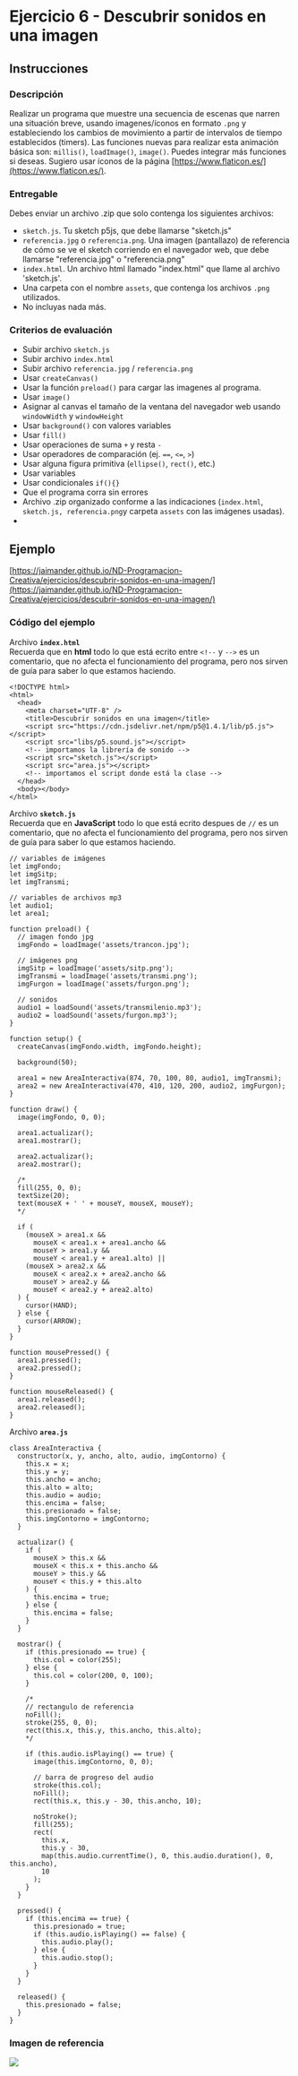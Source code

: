 # Ejercicio 6 - Descubrir sonidos en una imagen

## Instrucciones

### Descripción
Realizar un programa que muestre una secuencia de escenas que narren una situación breve, usando imagenes/íconos en formato `.png` y estableciendo los cambios de movimiento a partir de intervalos de tiempo establecidos (timers). Las funciones nuevas para realizar esta animación básica son: `millis()`, `loadImage()`, `image()`. Puedes integrar más funciones si deseas. Sugiero usar íconos de la página [https://www.flaticon.es/](https://www.flaticon.es/).

### Entregable
Debes enviar un archivo .zip que solo contenga los siguientes archivos:
- `sketch.js`. Tu sketch p5js, que debe llamarse "sketch.js" 
- `referencia.jpg` o `referencia.png`. Una imagen (pantallazo) de referencia de cómo se ve el sketch corriendo en el navegador web, que debe llamarse "referencia.jpg" o "referencia.png"
- `index.html`. Un archivo html llamado "index.html" que llame al archivo 'sketch.js'. 
- Una carpeta con el nombre `assets`, que contenga los archivos `.png` utilizados.
- No incluyas nada más.

### Criterios de evaluación
- Subir archivo `sketch.js`
- Subir archivo `index.html`
- Subir archivo `referencia.jpg` / `referencia.png`
- Usar `createCanvas()`
- Usar la función `preload()` para cargar las imagenes al programa.
- Usar `image()`
- Asignar al canvas el tamaño de la ventana del navegador web usando `windowWidth` y `windowHeight`
- Usar `background()` con valores variables
- Usar `fill()`
- Usar operaciones de suma `+` y resta `-`
- Usar operadores de comparación (ej. `==`, `<=`, `>`)
- Usar alguna figura primitiva (`ellipse()`, `rect()`, etc.)
- Usar variables
- Usar condicionales `if(){}`
- Que el programa corra sin errores
- Archivo .zip organizado conforme a las indicaciones (`index.html`, `sketch.js, referencia.png`y carpeta `assets` con las imágenes usadas).
- 
## Ejemplo
[https://jaimander.github.io/ND-Programacion-Creativa/ejercicios/descubrir-sonidos-en-una-imagen/](https://jaimander.github.io/ND-Programacion-Creativa/ejercicios/descubrir-sonidos-en-una-imagen/)

### Código del ejemplo
Archivo **`index.html`** </br>
Recuerda que en **html** todo lo que está ecrito entre `<!--` y `-->` es un comentario, que no afecta el funcionamiento del programa, pero nos sirven de guía para saber lo que estamos haciendo. 
```
<!DOCTYPE html>
<html>
  <head>
    <meta charset="UTF-8" />
    <title>Descubrir sonidos en una imagen</title>
    <script src="https://cdn.jsdelivr.net/npm/p5@1.4.1/lib/p5.js"></script>
    <script src="libs/p5.sound.js"></script>
    <!-- importamos la librería de sonido -->
    <script src="sketch.js"></script>
    <script src="area.js"></script>
    <!-- importamos el script donde está la clase -->
  </head>
  <body></body>
</html>
```

Archivo **`sketch.js`** </br>
Recuerda que en **JavaScript** todo lo que está ecrito despues de `//` es un comentario, que no afecta el funcionamiento del programa, pero nos sirven de guía para saber lo que estamos haciendo. 
```
// variables de imágenes
let imgFondo;
let imgSitp;
let imgTransmi;

// variables de archivos mp3
let audio1;
let area1;

function preload() {
  // imagen fondo jpg
  imgFondo = loadImage('assets/trancon.jpg');

  // imágenes png
  imgSitp = loadImage('assets/sitp.png');
  imgTransmi = loadImage('assets/transmi.png');
  imgFurgon = loadImage('assets/furgon.png');

  // sonidos
  audio1 = loadSound('assets/transmilenio.mp3');
  audio2 = loadSound('assets/furgon.mp3');
}

function setup() {
  createCanvas(imgFondo.width, imgFondo.height);

  background(50);

  area1 = new AreaInteractiva(874, 70, 100, 80, audio1, imgTransmi);
  area2 = new AreaInteractiva(470, 410, 120, 200, audio2, imgFurgon);
}

function draw() {
  image(imgFondo, 0, 0);

  area1.actualizar();
  area1.mostrar();

  area2.actualizar();
  area2.mostrar();

  /*
  fill(255, 0, 0);
  textSize(20);
  text(mouseX + ' ' + mouseY, mouseX, mouseY);
  */

  if (
    (mouseX > area1.x &&
      mouseX < area1.x + area1.ancho &&
      mouseY > area1.y &&
      mouseY < area1.y + area1.alto) ||
    (mouseX > area2.x &&
      mouseX < area2.x + area2.ancho &&
      mouseY > area2.y &&
      mouseY < area2.y + area2.alto)
  ) {
    cursor(HAND);
  } else {
    cursor(ARROW);
  }
}

function mousePressed() {
  area1.pressed();
  area2.pressed();
}

function mouseReleased() {
  area1.released();
  area2.released();
}

```

Archivo **`area.js`** </br>
```
class AreaInteractiva {
  constructor(x, y, ancho, alto, audio, imgContorno) {
    this.x = x;
    this.y = y;
    this.ancho = ancho;
    this.alto = alto;
    this.audio = audio;
    this.encima = false;
    this.presionado = false;
    this.imgContorno = imgContorno;
  }

  actualizar() {
    if (
      mouseX > this.x &&
      mouseX < this.x + this.ancho &&
      mouseY > this.y &&
      mouseY < this.y + this.alto
    ) {
      this.encima = true;
    } else {
      this.encima = false;
    }
  }

  mostrar() {
    if (this.presionado == true) {
      this.col = color(255);
    } else {
      this.col = color(200, 0, 100);
    }

    /*
    // rectangulo de referencia
    noFill();
    stroke(255, 0, 0);
    rect(this.x, this.y, this.ancho, this.alto);
    */

    if (this.audio.isPlaying() == true) {
      image(this.imgContorno, 0, 0);

      // barra de progreso del audio
      stroke(this.col);
      noFill();
      rect(this.x, this.y - 30, this.ancho, 10);

      noStroke();
      fill(255);
      rect(
        this.x,
        this.y - 30,
        map(this.audio.currentTime(), 0, this.audio.duration(), 0, this.ancho),
        10
      );
    }
  }

  pressed() {
    if (this.encima == true) {
      this.presionado = true;
      if (this.audio.isPlaying() == false) {
        this.audio.play();
      } else {
        this.audio.stop();
      }
    }
  }

  released() {
    this.presionado = false;
  }
}
```

### Imagen de referencia
![](https://github.com/jaimander/ND-Programacion-Creativa/blob/main/ejercicios/descrubrir-sonidos-en-una-imagen/referencia.png) 




